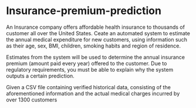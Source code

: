 # Insurance-premium-prediction

An Insurance company offers affordable health insurance to thousands of customer all over the United States. Ceate an automated system to estimate the annual medical expenditure for new customers, using information such as their age, sex, BMI, children, smoking habits and region of residence.

Estimates from the system will be used to determine the annual insurance premium (amount paid every year) offered to the customer. Due to regulatory requirements, you must be able to explain why the system outputs a certain prediction.

Given a CSV file containing verified historical data, consisting of the aforementioned information and the actual medical charges incurred by over 1300 customers
